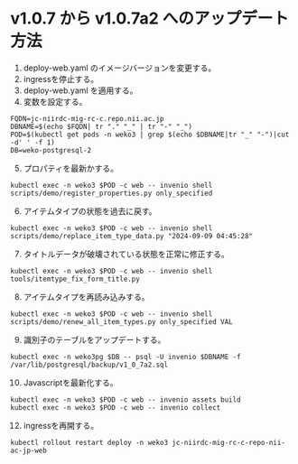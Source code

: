 # v1.0.7 から v1.0.7a2 へのアップデート方法

1. deploy-web.yaml のイメージバージョンを変更する。
2. ingressを停止する。
3. deploy-web.yaml を適用する。
4. 変数を設定する。

```
FQDN=jc-niirdc-mig-rc-c.repo.nii.ac.jp
DBNAME=$(echo $FQDN| tr "." "_" | tr "-" "_")
POD=$(kubectl get pods -n weko3 | grep $(echo $DBNAME|tr "_" "-")|cut -d' ' -f 1)
DB=weko-postgresql-2
```

5. プロパティを最新かする。

```
kubectl exec -n weko3 $POD -c web -- invenio shell scripts/demo/register_properties.py only_specified
```

6. アイテムタイプの状態を過去に戻す。

```
kubectl exec -n weko3 $POD -c web -- invenio shell scripts/demo/replace_item_type_data.py "2024-09-09 04:45:28"
```

7. タイトルデータが破壊されている状態を正常に修正する。

```
kubectl exec -n weko3 $POD -c web -- invenio shell tools/itemtype_fix_form_title.py
```

8. アイテムタイプを再読み込みする。

```
kubectl exec -n weko3 $POD -c web -- invenio shell scripts/demo/renew_all_item_types.py only_specified VAL
```

9. 識別子のテーブルをアップデートする。

```
kubectl exec -n weko3pg $DB -- psql -U invenio $DBNAME -f /var/lib/postgresql/backup/v1_0_7a2.sql
```

10. Javascriptを最新化する。

```
kubectl exec -n weko3 $POD -c web -- invenio assets build
kubectl exec -n weko3 $POD -c web -- invenio collect
```

12. ingressを再開する。

```
kubectl rollout restart deploy -n weko3 jc-niirdc-mig-rc-c-repo-nii-ac-jp-web
```
